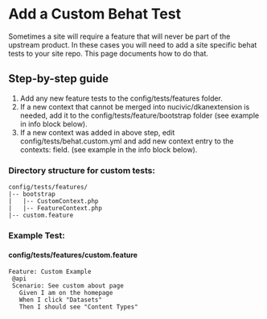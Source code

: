# Add a Custom Behat Test
Sometimes a site will require a feature that will never be part of the upstream product.  In these cases you will need to add a site specific behat tests to your site repo. This page documents how to do that.
## Step-by-step guide
1. Add any new feature tests to the config/tests/features folder.
2. If a new context that cannot be merged into nucivic/dkanextension is needed, add it to the config/tests/feature/bootstrap folder (see example in info block below).
3. If a new context was added in above step, edit config/tests/behat.custom.yml and add new context entry to the contexts: field. (see example in the info block below).

### Directory structure for custom tests:
```
config/tests/features/
|-- bootstrap
|   |-- CustomContext.php
|   |-- FeatureContext.php
|-- custom.feature
```
### Example Test: 
#### config/tests/features/custom.feature
 ``` 
Feature: Custom Example
  @api
  Scenario: See custom about page
    Given I am on the homepage
    When I click "Datasets"
    Then I should see "Content Types"
 ```
